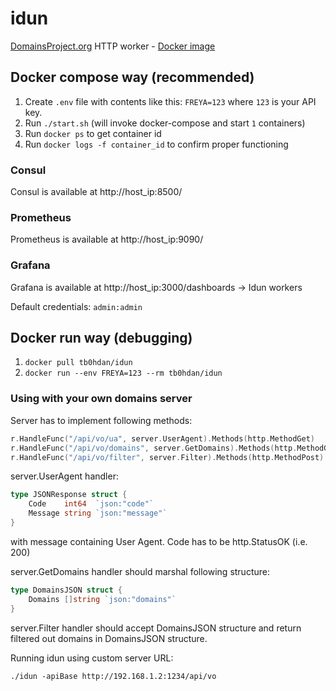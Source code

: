 # idun
[DomainsProject.org](https://domainsproject.org) HTTP worker - [Docker image](https://hub.docker.com/r/tb0hdan/idun)


## Docker compose way (recommended)

1. Create `.env` file with contents like this: `FREYA=123` where `123` is your API key.
2. Run `./start.sh` (will invoke docker-compose and start `1` containers)
3. Run `docker ps` to get container id
4. Run `docker logs -f container_id` to confirm proper functioning

### Consul

Consul is available at http://host_ip:8500/

### Prometheus

Prometheus is available at http://host_ip:9090/

### Grafana

Grafana is available at http://host_ip:3000/dashboards -> Idun workers

Default credentials: `admin:admin`


## Docker run way (debugging)

1. `docker pull tb0hdan/idun`
2. `docker run --env FREYA=123 --rm tb0hdan/idun`


### Using with your own domains server


Server has to implement following methods:

```go
r.HandleFunc("/api/vo/ua", server.UserAgent).Methods(http.MethodGet)
r.HandleFunc("/api/vo/domains", server.GetDomains).Methods(http.MethodGet)
r.HandleFunc("/api/vo/filter", server.Filter).Methods(http.MethodPost)
```

server.UserAgent handler:

```go
type JSONResponse struct {
    Code    int64  `json:"code"`
    Message string `json:"message"`
}
```

with message containing User Agent. Code has to be http.StatusOK (i.e. 200)

server.GetDomains handler should marshal following structure:

```go
type DomainsJSON struct {
    Domains []string `json:"domains"`
}
```



server.Filter handler should accept DomainsJSON structure and return filtered out domains in DomainsJSON structure.




Running idun using custom server URL:

```
./idun -apiBase http://192.168.1.2:1234/api/vo
```
